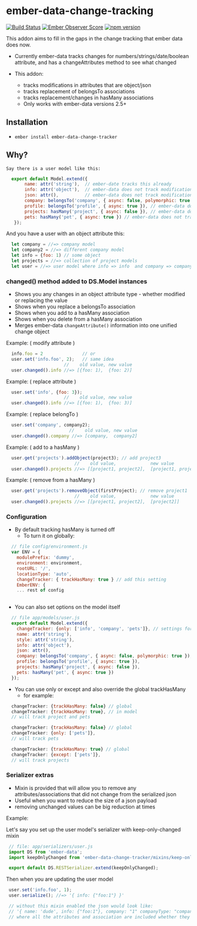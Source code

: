 # ember-data-change-tracking

[![Build Status](https://secure.travis-ci.org/danielspaniel/ember-data-change-tracker.png?branch=master)](http://travis-ci.org/danielspaniel/ember-data-change-tracker) [![Ember Observer Score](http://emberobserver.com/badges/ember-data-change-tracker.svg)](http://emberobserver.com/addons/ember-data-change-tracker) [![npm version](https://badge.fury.io/js/ember-data-change-tracker.svg)](http://badge.fury.io/js/ember-data-change-tracker)

This addon aims to fill in the gaps in the change tracking that ember data does now.
 - Currently ember-data tracks changes for numbers/strings/date/boolean attribute,
  and has a changeAttributes method to see what changed

 - This addon:
    - tracks modifications in attributes that are object/json
    - tracks replacement of belongsTo associations
    - tracks replacement/changes in hasMany associations
    - Only works with ember-data versions 2.5+

## Installation

* `ember install ember-data-change-tracker`

## Why?

    Say there is a user model like this:

```javascript
  export default Model.extend({
       name: attr('string'),  // ember-date tracks this already   
       info: attr('object'),  // ember-data does not track modifications
       json: attr(),          // ember-data does not track modifications if this is object
       company: belongsTo('company', { async: false, polymorphic: true }),  // ember-data does not track replacement
       profile: belongsTo('profile', { async: true }), // ember-data does not track replacement
       projects: hasMany('project', { async: false }), // ember-data does not track additions/deletions
       pets: hasMany('pet', { async: true }) // ember-data does not track additions/deletions
   });
```

   And you have a user with an object attribute this:

```javascript
  let company = //=> company model
  let company2 = //=> different company model
  let info = {foo: 1) // some object
  let projects = //=> collection of project models
  let user = //=> user model where info => info  and company => company
```

### changed() method added to DS.Model instances
  -  Shows you any changes in an object attribute type
    - whether modified or replacing the value  
  - Shows when you replace a belongsTo association
  - Shows when you add to a hasMany association
  - Shows when you delete from a hasMany association
  - Merges ember-data `changeAttribute()` information into one unified change object

Example: ( modify attribute )
```javascript
  info.foo = 2               // or
  user.set('info.foo', 2);   // same idea
                      //    old value, new value      
  user.changed().info //=> [{foo: 1),  {foo: 2)]
```

Example: ( replace attribute )
```javascript
  user.set('info', {foo: 3});
                      //    old value, new value      
  user.changed().info //=> [{foo: 1),  {foo: 3)]
```

Example: ( replace belongTo )
```javascript
  user.set('company', company2);  
                        //    old value, new value      
  user.changed().company //=> [company,  company2]
```

Example: ( add to a hasMany )
```javascript    
  user.get('projects').addObject(project3); // add project3
                          //    old value,             new value      
  user.changed().projects //=> [[project1, project2],  [project1, project2, project3]]
```

Example: ( remove from a hasMany )
```javascript      
  user.get('projects').removeObject(firstProject); // remove project1
                          //    old value,             new value      
  user.changed().projects //=> [[project1, project2],  [project2]]
```

### Configuration
  - By default tracking hasMany is turned off 
    - To turn it on globally:

```javascript
  // file config/environment.js
  var ENV = {
    modulePrefix: 'dummy',
    environment: environment,
    rootURL: '/',
    locationType: 'auto',
    changeTracker: { trackHasMany: true } // add this setting
    EmberENV: {
    ... rest of config
   
```
  - You can also set options on the model itself
    
```javascript
  // file app/models/user.js
  export default Model.extend({
    changeTracker: {only: ['info', 'company', 'pets']}, // settings for this model
    name: attr('string'),
    style: attr('string'),
    info: attr('object'),
    json: attr(),
    company: belongsTo('company', { async: false, polymorphic: true }),
    profile: belongsTo('profile', { async: true }),
    projects: hasMany('project', { async: false }),
    pets: hasMany('pet', { async: true })
  });
```
  - You can use only or except and also override the global trackHasMany
    - for example: 
```javascript
  changeTracker: {trackHasMany: false} // global 
  changeTracker: {trackHasMany: true}, // in model 
  // will track project and pets
 ```    
```javascript 
  changeTracker: {trackHasMany: false} // global
  changeTracker: {only: ['pets']},
  // will track pets  
```   
```javascript 
  changeTracker: {trackHasMany: true} // global
  changeTracker: {except: ['pets']},
  // will track projects  
```   
    

### Serializer extras
  - Mixin is provided that will allow you to remove any attributes/associations
   that did not change from the serialized json
  - Useful when you want to reduce the size of a json payload
   - removing unchanged values can be big reduction at times

 Example:  

  Let's say you set up the user model's serializer with keep-only-changed mixin  

 ```javascript
  // file: app/serializers/user.js
  import DS from 'ember-data';
  import keepOnlyChanged from 'ember-data-change-tracker/mixins/keep-only-changed';

  export default DS.RESTSerializer.extend(keepOnlyChanged);
 ```

  Then when you are updating the user model
 ```javascript
  user.set('info.foo', 1);
  user.serialize(); //=> '{ info: {"foo:1"} }'

  // without this mixin enabled the json would look like:
  // '{ name: 'dude', info: {"foo:1"}, company: "1" companyType: "company"', profile: "1" }'
  // where all the attributes and association are included whether they changed or not
 ```
